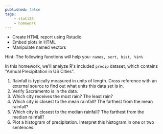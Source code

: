 ```yaml
---
published: false
tags:
    - stat128
    - homework
---
```


- Create HTML report using Rstudio
- Embed plots in HTML
- Manipulate named vectors

Hint: The following functions will help you- `names, sort, hist, %in%`

In this homework, we'll analyze R's included `precip` dataset, which contains "Annual Precipitation in US Cities".

1. Rainfall is typically measured in units of length.
    Cross reference with an external source to find out what units this data set is in.
2. Verify Sacramento is in the data.
2. Which city receives the most rain? The least rain?
2. Which city is closest to the mean rainfall? The farthest from the mean rainfall?
2. Which city is closest to the median rainfall? The farthest from the median rainfall?
2. Plot a histogram of precipitation.
    Interpret this histogram in one or two sentences.

